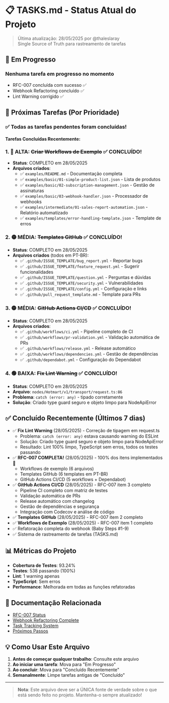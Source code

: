 # 📋 TASKS.md - Status Atual do Projeto

> Última atualização: 28/05/2025 por @thaleslaray  
> Single Source of Truth para rastreamento de tarefas

## 🚧 Em Progresso

### Nenhuma tarefa em progresso no momento
- RFC-007 concluída com sucesso ✅
- Webhook Refactoring concluído ✅
- Lint Warning corrigido ✅

## 📅 Próximas Tarefas (Por Prioridade)

### ✅ Todas as tarefas pendentes foram concluídas!

#### Tarefas Concluídas Recentemente:

### 1. 🔴 ALTA: ~~Criar Workflows de Exemplo~~ ✅ CONCLUÍDO!
- **Status**: COMPLETO em 28/05/2025
- **Arquivos criados**:
  - ✅ `examples/README.md` - Documentação completa
  - ✅ `examples/basic/01-simple-product-list.json` - Lista de produtos
  - ✅ `examples/basic/02-subscription-management.json` - Gestão de assinaturas
  - ✅ `examples/basic/03-webhook-handler.json` - Processador de webhooks
  - ✅ `examples/intermediate/01-sales-report-automation.json` - Relatório automatizado
  - ✅ `examples/templates/error-handling-template.json` - Template de erros

### 2. 🟡 MÉDIA: ~~Templates GitHub~~ ✅ CONCLUÍDO!
- **Status**: COMPLETO em 28/05/2025
- **Arquivos criados** (todos em PT-BR):
  - ✅ `.github/ISSUE_TEMPLATE/bug_report.yml` - Reportar bugs
  - ✅ `.github/ISSUE_TEMPLATE/feature_request.yml` - Sugerir funcionalidades
  - ✅ `.github/ISSUE_TEMPLATE/question.yml` - Perguntas e dúvidas  
  - ✅ `.github/ISSUE_TEMPLATE/security.yml` - Vulnerabilidades
  - ✅ `.github/ISSUE_TEMPLATE/config.yml` - Configuração e links
  - ✅ `.github/pull_request_template.md` - Template para PRs

### 3. 🟡 MÉDIA: ~~GitHub Actions CI/CD~~ ✅ CONCLUÍDO!
- **Status**: COMPLETO em 28/05/2025
- **Arquivos criados**:
  - ✅ `.github/workflows/ci.yml` - Pipeline completo de CI
  - ✅ `.github/workflows/pr-validation.yml` - Validação automática de PRs
  - ✅ `.github/workflows/release.yml` - Release automático
  - ✅ `.github/workflows/dependencies.yml` - Gestão de dependências
  - ✅ `.github/dependabot.yml` - Configuração do Dependabot

### 4. 🟢 BAIXA: ~~Fix Lint Warning~~ ✅ CONCLUÍDO!
- **Status**: COMPLETO em 28/05/2025
- **Arquivo**: `nodes/Hotmart/v1/transport/request.ts:86`
- **Problema**: `catch (error: any)` - tipado corretamente
- **Solução**: Criado type guard seguro e objeto limpo para NodeApiError

## ✅ Concluído Recentemente (Últimos 7 dias)

- ✅ **Fix Lint Warning** (28/05/2025) - Correção de tipagem em request.ts
  - Problema: `catch (error: any)` estava causando warning do ESLint
  - Solução: Criado type guard seguro e objeto limpo para NodeApiError
  - Resultado: Lint 100% limpo, TypeScript sem erros, todos os testes passando
- ✅ **RFC-007 COMPLETA!** (28/05/2025) - 100% dos itens implementados 🎉
  - Workflows de exemplo (6 arquivos)
  - Templates GitHub (6 templates em PT-BR)
  - GitHub Actions CI/CD (5 workflows + Dependabot)
- ✅ **GitHub Actions CI/CD** (28/05/2025) - RFC-007 item 3 completo
  - Pipeline CI completo com matriz de testes
  - Validação automática de PRs
  - Release automático com changelog
  - Gestão de dependências e segurança
  - Integração com Codecov e análise de código
- ✅ **Templates GitHub** (28/05/2025) - RFC-007 item 2 completo
- ✅ **Workflows de Exemplo** (28/05/2025) - RFC-007 item 1 completo
- ✅ Refatoração completa do webhook (Baby Steps #1-9)
- ✅ Sistema de rastreamento de tarefas (TASKS.md)

## 📊 Métricas do Projeto

- **Cobertura de Testes**: 93.24%
- **Testes**: 538 passando (100%)
- **Lint**: 1 warning apenas
- **TypeScript**: Sem erros
- **Performance**: Melhorada em todas as funções refatoradas

## 🔗 Documentação Relacionada

- [RFC-007 Status](docs/RFC-007-STATUS.md)
- [Webhook Refactoring Complete](docs/WEBHOOK-REFACTORING-COMPLETE.md)
- [Task Tracking System](docs/TASK-TRACKING-SYSTEM.md)
- [Próximos Passos](docs/PROXIMOS-PASSOS.md)

## 💡 Como Usar Este Arquivo

1. **Antes de começar qualquer trabalho**: Consulte este arquivo
2. **Ao iniciar uma tarefa**: Mova para "Em Progresso"
3. **Ao concluir**: Mova para "Concluído Recentemente"
4. **Semanalmente**: Limpe tarefas antigas de "Concluído"

---

> **Nota**: Este arquivo deve ser a ÚNICA fonte de verdade sobre o que está sendo feito no projeto. Mantenha-o sempre atualizado!